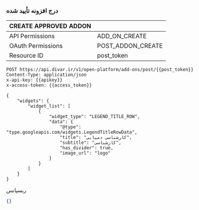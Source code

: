 ### درج افزونه تأیید شده

| CREATE APPROVED ADDON |                     |
|-----------------------|---------------------|
| API Permissions       | ADD_ON_CREATE       |
| OAuth Permissions     | POST_ADDON_CREATE |
| Resource ID           | post_token          |

```http request
POST https://api.divar.ir/v1/open-platform/add-ons/post/{{post_token}}
Content-Type: application/json
x-api-key: {{apikey}}
x-access-token: {{access_token}}

{
    "widgets": {
        "widget_list": [
            {
                "widget_type": "LEGEND_TITLE_ROW",
                "data": {
                    "@type": "type.googleapis.com/widgets.LegendTitleRowData",
                    "title": "کارشناسی دمپایی",
                    "subtitle": "کارشناسی",
                    "has_divider": true,
                    "image_url": "logo"
                }
            }
        ]
    }
}
```

ریسپانس

```json
{}
```
